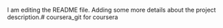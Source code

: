 I am editing the README file. Adding some more details about the project description.# coursera_git
for coursera 
